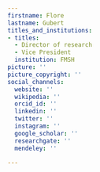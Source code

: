 ```yaml
---
firstname: Flore
lastname: Gubert
titles_and_institutions:
- titles:
  - Director of research
  - Vice President
  institution: FMSH
picture: ''
picture_copyright: ''
social_channels:
  website: ''
  wikipedia: ''
  orcid_id: ''
  linkedin: ''
  twitter: ''
  instagram: ''
  google_scholar: ''
  researchgate: ''
  mendeley: ''

---
```

